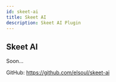 ```yaml
---
id: skeet-ai
title: Skeet AI
description: Skeet AI Plugin
---
```


## Skeet AI

Soon...

GitHub: https://github.com/elsoul/skeet-ai
